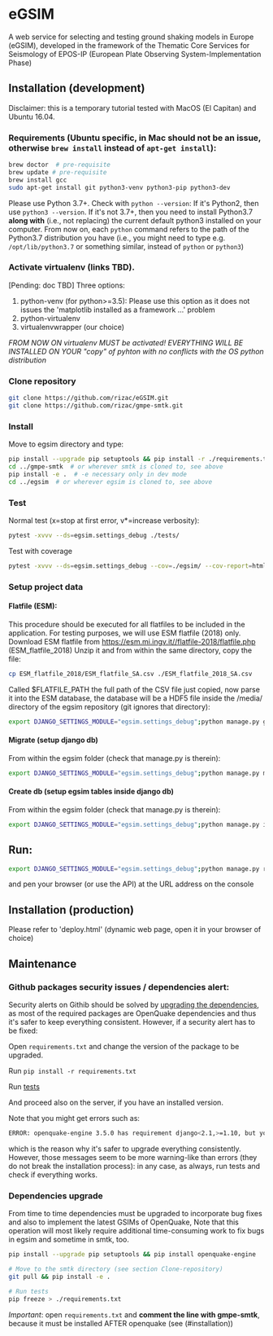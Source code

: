 # eGSIM
A web service for selecting and testing  ground shaking models in Europe (eGSIM), developed
in the framework of the  Thematic Core Services for Seismology of EPOS-IP
(European Plate Observing  System-Implementation Phase)

## Installation (development)

Disclaimer: this is a temporary tutorial tested with MacOS (El Capitan) and Ubuntu 16.04. 

### Requirements (Ubuntu specific, in Mac should not be an issue, otherwise `brew install` instead of `apt-get install`):
```bash
brew doctor  # pre-requisite
brew update # pre-requisite
brew install gcc
sudo apt-get install git python3-venv python3-pip python3-dev
```

Please use Python 3.7+. Check with ```python --version```: If it's Python2, then use ```python3 --version```. If it's not 3.7+, then you need to install Python3.7 **along with** (i.e., not replacing) the current default python3 installed on your computer.
From now on, each `python` command refers to the path of the Python3.7 distribution you have (i.e., you might need to type e.g. `/opt/lib/python3.7` or something similar, instead of `python` or `python3`)


### Activate virtualenv (links TBD).
[Pending: doc TBD] Three options:
  1. python-venv (for python>=3.5): Please use this option as it does not issues the 'matplotlib installed as a framework ...' problem
  2. python-virtualenv
  3. virtualenvwrapper (our choice)

*FROM NOW ON virtualenv MUST be activated! EVERYTHING WILL BE INSTALLED ON YOUR "copy" of pyhton with no conflicts with the OS python distribution*


### Clone repository

```bash
git clone https://github.com/rizac/eGSIM.git
git clone https://github.com/rizac/gmpe-smtk.git
```


### Install

Move to egsim directory and type:

```bash
pip install --upgrade pip setuptools && pip install -r ./requirements.txt
cd ../gmpe-smtk  # or wherever smtk is cloned to, see above
pip install -e .  # -e necessary only in dev mode
cd ../egsim  # or wherever egsim is cloned to, see above
```


### Test

Normal test (x=stop at first error, v*=increase verbosity):
```bash
pytest -xvvv --ds=egsim.settings_debug ./tests/
```

Test with coverage
```bash
pytest -xvvv --ds=egsim.settings_debug --cov=./egsim/ --cov-report=html ./tests/
```

### Setup project data

#### Flatfile (ESM):
This procedure should be executed for all flatfiles to be included in the application.
For testing purposes, we will use ESM flatfile (2018) only.
Download ESM flatfile from https://esm.mi.ingv.it//flatfile-2018/flatfile.php  (ESM_flatfile_2018)
Unzip it and from within the same directory, copy the file:
```bash
cp ESM_flatfile_2018/ESM_flatfile_SA.csv ./ESM_flatfile_2018_SA.csv
```
Called $FLATFILE_PATH the full path of the CSV file just copied, now parse it into the ESM database, the database will be a HDF5 file inside the /media/ directory of the egsim repository (git ignores that directory):
```bash
export DJANGO_SETTINGS_MODULE="egsim.settings_debug";python manage.py gmdb_esm $FLATFILE_PATH
```

#### Migrate (setup django db)
From within the egsim folder (check that manage.py is therein):
```bash
export DJANGO_SETTINGS_MODULE="egsim.settings_debug";python manage.py migrate
```

#### Create db  (setup egsim tables inside django db)
From within the egsim folder (check that manage.py is therein):
```bash
export DJANGO_SETTINGS_MODULE="egsim.settings_debug";python manage.py initdb
```

## Run:
```bash
export DJANGO_SETTINGS_MODULE="egsim.settings_debug";python manage.py runserver
```
and pen your browser (or use the API) at the URL address on the console 


## Installation (production)

Please refer to 'deploy.html' (dynamic web page, open it in your browser of choice)


## Maintenance

### Github packages security issues / dependencies alert:

Security alerts on Githib should be solved by [upgrading the dependencies](#dependencies-upgrade), as
most of the required packages are OpenQuake dependencies and thus it's safer to keep everything consistent.
However, if a security alert has to be fixed:

Open `requirements.txt` and change the version of the package to be upgraded.

Run `pip install -r requirements.txt`

Run [tests](#test)

And proceed also on the server, if you have an installed version.

Note that you might get errors such as:

```bash
ERROR: openquake-engine 3.5.0 has requirement django<2.1,>=1.10, but you'll have django 2.2.10 which is incompatible.
```

which is the reason why it's safer to upgrade everything consistently. However, those messages seem to be
more warning-like than errors (they do not break the installation process): in any case, as always, run tests and check
if everything works.


### Dependencies upgrade

From time to time dependencies must be upgraded to incorporate bug fixes and also to implement the latest GSIMs
of OpenQuake, Note that this operation will most likely require additional time-consuming work
to fix bugs in egsim and sometime in smtk, too.

```bash
pip install --upgrade pip setuptools && pip install openquake-engine

# Move to the smtk directory (see section Clone-repository)
git pull && pip install -e .

# Run tests
pip freeze > ./requirements.txt
```

*Important*: open `requirements.txt` and **comment the line with gmpe-smtk**,
because it must be installed AFTER openquake (see (#installation))



